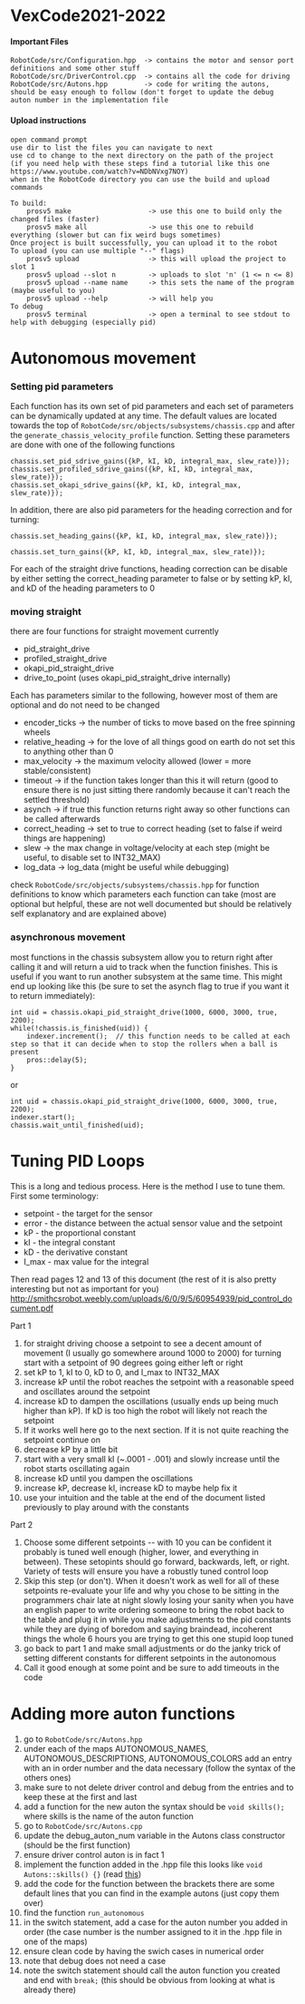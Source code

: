 # VexCode2021-2022

#### Important Files
```
RobotCode/src/Configuration.hpp  -> contains the motor and sensor port definitions and some other stuff
RobotCode/src/DriverControl.cpp  -> contains all the code for driving
RobotCode/src/Autons.hpp         -> code for writing the autons, should be easy enough to follow (don't forget to update the debug auton number in the implementation file
```

#### Upload instructions
```
open command prompt
use dir to list the files you can navigate to next
use cd to change to the next directory on the path of the project
(if you need help with these steps find a tutorial like this one https://www.youtube.com/watch?v=NDbNVxg7NOY)
when in the RobotCode directory you can use the build and upload commands

To build:
    prosv5 make                   -> use this one to build only the changed files (faster)
    prosv5 make all               -> use this one to rebuild everything (slower but can fix weird bugs sometimes)
Once project is built successfully, you can upload it to the robot
To upload (you can use multiple "--" flags)
    prosv5 upload                 -> this will upload the project to slot 1
    prosv5 upload --slot n        -> uploads to slot 'n' (1 <= n <= 8)
    prosv5 upload --name name     -> this sets the name of the program (maybe useful to you)
    prosv5 upload --help          -> will help you
To debug
    prosv5 terminal               -> open a terminal to see stdout to help with debugging (especially pid)
```

# Autonomous movement

### Setting pid parameters

Each function has its own set of pid parameters and each set of parameters can be dynamically updated at any time. The default values are located towards the top of ```RobotCode/src/objects/subsystems/chassis.cpp``` and after the ```generate_chassis_velocity_profile``` function. Setting these parameters are done with one of the following functions
```
chassis.set_pid_sdrive_gains({kP, kI, kD, integral_max, slew_rate)});
chassis.set_profiled_sdrive_gains({kP, kI, kD, integral_max, slew_rate)});
chassis.set_okapi_sdrive_gains({kP, kI, kD, integral_max, slew_rate)});
```

In addition, there are also pid parameters for the heading correction and for turning:
```
chassis.set_heading_gains({kP, kI, kD, integral_max, slew_rate)});

chassis.set_turn_gains({kP, kI, kD, integral_max, slew_rate)});
```

For each of the straight drive functions, heading correction can be disable by either setting the correct_heading parameter to false or by setting kP, kI, and kD of the heading parameters to 0

### moving straight

there are four functions for straight movement currently
* pid_straight_drive
* profiled_straight_drive
* okapi_pid_straight_drive
* drive_to_point (uses okapi_pid_straight_drive internally)

Each has parameters similar to the following, however most of them are optional and do not need to be changed
* encoder_ticks  ->  the number of ticks to move based on the free spinning wheels
* relative_heading  ->  for the love of all things good on earth do not set this to anything other than 0
* max_velocity  ->  the maximum velocity allowed (lower = more stable/consistent)
* timeout  ->  if the function takes longer than this it will return (good to ensure there is no just sitting there randomly because it can't reach the settled threshold)
* asynch  ->   if true this function returns right away so other functions can be called afterwards
* correct_heading  ->  set to true to correct heading (set to false if weird things are happening)
* slew  ->   the max change in voltage/velocity at each step (might be useful, to disable set to INT32_MAX)
* log_data  ->  log_data (might be useful while debugging)

check ```RobotCode/src/objects/subsystems/chassis.hpp``` for function definitions to know which parameters each function can take (most are optional but helpful, these are not well documented but should be relatively self explanatory and are explained above)

### asynchronous movement

most functions in the chassis subsystem allow you to return right after calling it and will return a uid to track when the function finishes. This is useful if you want to run another subsystem at the same time. This might end up looking like this (be sure to set the asynch flag to true if you want it to return immediately):
```
int uid = chassis.okapi_pid_straight_drive(1000, 6000, 3000, true, 2200);
while(!chassis.is_finished(uid)) {
    indexer.increment();  // this function needs to be called at each step so that it can decide when to stop the rollers when a ball is present
    pros::delay(5);
}
```

or

```
int uid = chassis.okapi_pid_straight_drive(1000, 6000, 3000, true, 2200);
indexer.start();
chassis.wait_until_finished(uid);
```


# Tuning PID Loops
This is a long and tedious process. Here is the method I use to tune them. First some terminology:
* setpoint - the target for the sensor
* error - the distance between the actual sensor value and the setpoint
* kP - the proportional constant
* kI - the integral constant
* kD - the derivative constant
* I_max - max value for the integral

Then read pages 12 and 13 of this document (the rest of it is also pretty interesting but not as important for you) http://smithcsrobot.weebly.com/uploads/6/0/9/5/60954939/pid_control_document.pdf

Part 1
1. for straight driving choose a setpoint to see a decent amount of movement (I usually go somewhere around 1000 to 2000) for turning start with a setpoint of 90 degrees going either left or right
2. set kP to 1, kI to 0, kD to 0, and I_max to INT32_MAX
3. increase kP until the robot reaches the setpoint with a reasonable speed and oscillates around the setpoint
4. increase kD to dampen the oscillations (usually ends up being much higher than kP). If kD is too high the robot will likely not reach the setpoint
5. If it works well here go to the next section. If it is not quite reaching the setpoint continue on
6. decrease kP by a little bit
7. start with a very small kI (~.0001 - .001) and slowly increase until the robot starts oscillating again
8. increase kD until you dampen the oscillations
9. increase kP, decrease kI, increase kD to maybe help fix it
10. use your intuition and the table at the end of the document listed previously to play around with the constants

Part 2
1. Choose some different setpoints -- with 10 you can be confident it probably is tuned well enough (higher, lower, and everything in between). These setopints should go forward, backwards, left, or right. Variety of tests will ensure you have a robustly tuned control loop
2. Skip this step (or don't). When it doesn't work as well for all of these setpoints re-evaluate your life and why you chose to be sitting in the programmers chair late at night slowly losing your sanity when you have an english paper to write ordering someone to bring the robot back to the table and plug it in while you make adjustments to the pid constants while they are dying of boredom and saying braindead, incoherent things the whole 6 hours you are trying to get this one stupid loop tuned
3. go back to part 1 and make small adjustments or do the janky trick of setting different constants for different setpoints in the autonomous
4. Call it good enough at some point and be sure to add timeouts in the code


# Adding more auton functions
1. go to ```RobotCode/src/Autons.hpp```
2. under each of the maps AUTONOMOUS_NAMES, AUTONOMOUS_DESCRIPTIONS, AUTONOMOUS_COLORS add an entry with an in order number and the data necessary (follow the syntax of the others ones)
3. make sure to not delete driver control and debug from the entries and to keep these at the first and last
4. add a function for the new auton the syntax should be ```void skills();``` where skills is the name of the auton function
5. go to ```RobotCode/src/Autons.cpp```
6. update the debug_auton_num variable in the Autons class constructor (should be the first function)
7. ensure driver control auton is in fact 1
8. implement the function added in the .hpp file this looks like ```void Autons::skills() {}``` (read [this](http://www.cppforschool.com/tutorial/separate-header-and-implementation-files.html))
9. add the code for the function between the brackets there are some default lines that you can find in the example autons (just copy them over)
10. find the function ```run_autonomous```
11. in the switch statement, add a case for the auton number you added in order (the case number is the number assigned to it in the .hpp file in one of the maps)
12. ensure clean code by having the swich cases in numerical order
13. note that debug does not need a case
14. note the switch statement should call the auton function you created and end with ```break;``` (this should be obvious from looking at what is already there)

